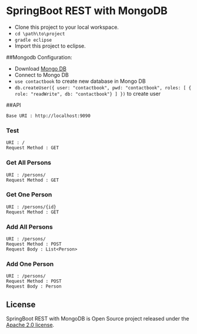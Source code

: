 # SpringBoot REST with MongoDB
* Clone this project to your local workspace.<br/>
* `cd \path\to\project`<br/>
* `gradle eclipse`<br/>
* Import this project to eclipse.

##Mongodb Configuration:
* Download [Mongo DB](https://www.mongodb.com/download-center)<br>
* Connect to Mongo DB<br>
* `use contactbook` to create new database in Mongo DB<br>
* `db.createUser({ user: "contactbook", pwd: "contactbook", roles: [ { role: "readWrite", db: "contactbook"} ] })` to create user

##API

```Base URI : http://localhost:9090```

### Test
```URI : /```<br/>
```Request Method : GET```

### Get All Persons
```URI : /persons/```<br/>
```Request Method : GET```

### Get One Person
```URI : /persons/{id}```<br/>
```Request Method : GET```

### Add All Persons
```URI : /persons/```<br/>
```Request Method : POST```<br/>
```Request Body : List<Person>```

### Add One Person
```URI : /persons/```<br/>
```Request Method : POST```<br/>
```Request Body : Person```

## License
SpringBoot REST with MongoDB is Open Source project released under the [Apache 2.0 license](http://www.apache.org/licenses/LICENSE-2.0.html).
